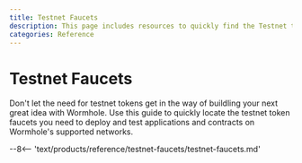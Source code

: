 ```yaml
---
title: Testnet Faucets
description: This page includes resources to quickly find the Testnet tokens you need to deploy and test applications and contracts on Wormhole's supported networks.
categories: Reference
---
```


# Testnet Faucets

Don't let the need for testnet tokens get in the way of buildling your next great idea with Wormhole. Use this guide to quickly locate the testnet token faucets you need to deploy and test applications and contracts on Wormhole's supported networks.

--8<-- 'text/products/reference/testnet-faucets/testnet-faucets.md'
